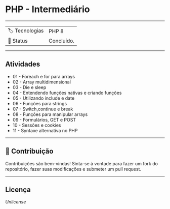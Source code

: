 # PHP - Intermediário

---

|                 |                                                         |
| --------------- | ------------------------------------------------------- |
| :label: Tecnologias | PHP 8                               |
| 📌 Status        | Concluído.                                               |

---

## Atividades

- 01 - Foreach e for para arrays
- 02 - Array multidimensional
- 03 - Die e sleep
- 04 - Entendendo funções nativas e criando funções
- 05 - Utilizando include e date
- 06 - Funções para strings
- 07 - Switch,continue e break
- 08 - Funções para manipular arrays
- 09 - Formulários, GET e POST
- 10 - Sessões e cookies
- 11 - Syntaxe alternativa no PHP
  
---


## 🤝 Contribuição

Contribuições são bem-vindas! Sinta-se à vontade para fazer um fork do repositório, fazer suas modificações e submeter um pull request.

---
## Licença

<i>Unlicense</i>
